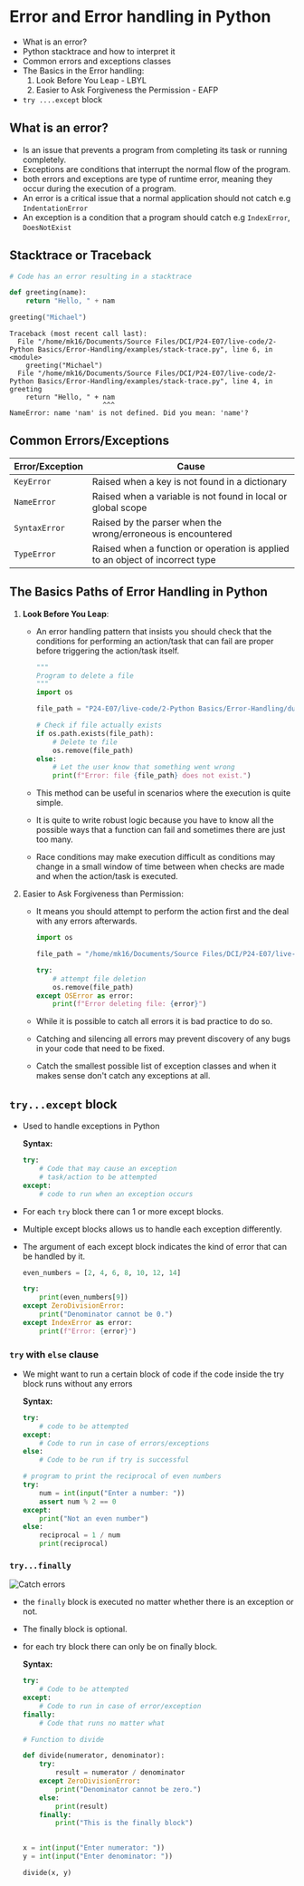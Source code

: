 # Error and Error handling in Python

- What is an error?
- Python stacktrace and how to interpret it
- Common errors and exceptions classes
- The Basics in the Error handling:
    1. Look Before You Leap - LBYL
    2. Easier to Ask Forgiveness the Permission - EAFP
- `try ....except` block 

## What is an error?

- Is an issue that prevents a program from completing its task or running completely.
- Exceptions are conditions that interrupt the normal flow of the program.
- both errors and exceptions are type of runtime error, meaning they occur during the execution of a program. 
- An error is a critical issue that a normal application should not catch e.g `IndentationError`
- An exception is a condition that a program should catch e.g `IndexError`, `DoesNotExist`

## Stacktrace or Traceback

```python
# Code has an error resulting in a stacktrace

def greeting(name):
    return "Hello, " + nam

greeting("Michael")
```

```shell
Traceback (most recent call last):
  File "/home/mk16/Documents/Source Files/DCI/P24-E07/live-code/2-Python Basics/Error-Handling/examples/stack-trace.py", line 6, in <module>
    greeting("Michael")
  File "/home/mk16/Documents/Source Files/DCI/P24-E07/live-code/2-Python Basics/Error-Handling/examples/stack-trace.py", line 4, in greeting
    return "Hello, " + nam
                       ^^^
NameError: name 'nam' is not defined. Did you mean: 'name'?
```

## Common Errors/Exceptions

| Error/Exception | Cause |
|-----------------|-------|
| `KeyError` | Raised when a key is not found in a dictionary |
| `NameError` | Raised when a variable is not found in local or global scope |
| `SyntaxError` | Raised by the parser when the wrong/erroneous is encountered |
| `TypeError` | Raised when a function or operation is applied to an object of incorrect type |

## The Basics Paths of Error Handling in Python

1. **Look Before You Leap**:

    - An error handling pattern that insists you should check that the conditions for performing an action/task that can fail are proper before triggering the action/task itself.

        ```python
        """
        Program to delete a file
        """
        import os

        file_path = "P24-E07/live-code/2-Python Basics/Error-Handling/dummy.txt"

        # Check if file actually exists
        if os.path.exists(file_path):
            # Delete te file
            os.remove(file_path)
        else:
            # Let the user know that something went wrong
            print(f"Error: file {file_path} does not exist.")
        ```

    - This method can be useful in scenarios where the execution is quite simple.
    - It is quite to write robust logic because you have to know all the possible ways that a function can fail and sometimes there are just too many.
    - Race conditions may make execution difficult as conditions may change in a small window of time between when checks are made and when the action/task is executed.

2. Easier to Ask Forgiveness than Permission:

    - It means you should attempt to perform the action first and the deal with any errors afterwards.

        ```python
        import os

        file_path = "/home/mk16/Documents/Source Files/DCI/P24-E07/live-code/2-Python Basics/Error-Handling/dummy.txt"

        try:
            # attempt file deletion
            os.remove(file_path)
        except OSError as error:
            print(f"Error deleting file: {error}")
        ```

    - While it is possible to catch all errors it is bad practice to do so.
    - Catching and silencing all errors may prevent discovery of any bugs in your code that need to be fixed.
    - Catch the smallest possible list of exception classes and when it makes sense don't catch any exceptions at all.

## `try...except` block

- Used to handle exceptions in Python

    **Syntax:**

    ```python
    try:
        # Code that may cause an exception
        # task/action to be attempted
    except:
        # code to run when an exception occurs
    ```

- For  each `try` block there can 1 or more except blocks.
- Multiple except blocks allows us to handle each exception differently.
- The argument of each except block indicates the kind of error that can be handled by it.

    ```python
    even_numbers = [2, 4, 6, 8, 10, 12, 14]

    try:
        print(even_numbers[9])
    except ZeroDivisionError:
        print("Denominator cannot be 0.")
    except IndexError as error:
        print(f"Error: {error}")
    ```

### `try` with `else` clause

- We might want to run a certain block of code if the code inside the try block runs without any errors

    **Syntax:**
    ```python
    try:
        # code to be attempted
    except:
        # Code to run in case of errors/exceptions
    else:
        # Code to be run if try is successful
    ```

    ```python
    # program to print the reciprocal of even numbers 
    try:
        num = int(input("Enter a number: "))
        assert num % 2 == 0
    except:
        print("Not an even number")
    else:
        reciprocal = 1 / num
        print(reciprocal)

### `try...finally`

![Catch errors](https://images.datacamp.com/image/upload/v1677232088/Exception%20and%20error%20handling%20in%20Python.png)

- the `finally` block is executed no matter whether there is an exception or not.
- The finally block is optional.
- for each try block there can only be on finally block.

    **Syntax:**
    ```python
    try:
        # Code to be attempted 
    except:
        # Code to run in case of error/exception
    finally:
        # Code that runs no matter what
    ```

    ```python
    # Function to divide

    def divide(numerator, denominator):
        try:
            result = numerator / denominator
        except ZeroDivisionError:
            print("Denominator cannot be zero.")
        else:
            print(result)
        finally:
            print("This is the finally block")

        
    x = int(input("Enter numerator: "))
    y = int(input("Enter denominator: "))

    divide(x, y)
    ```
